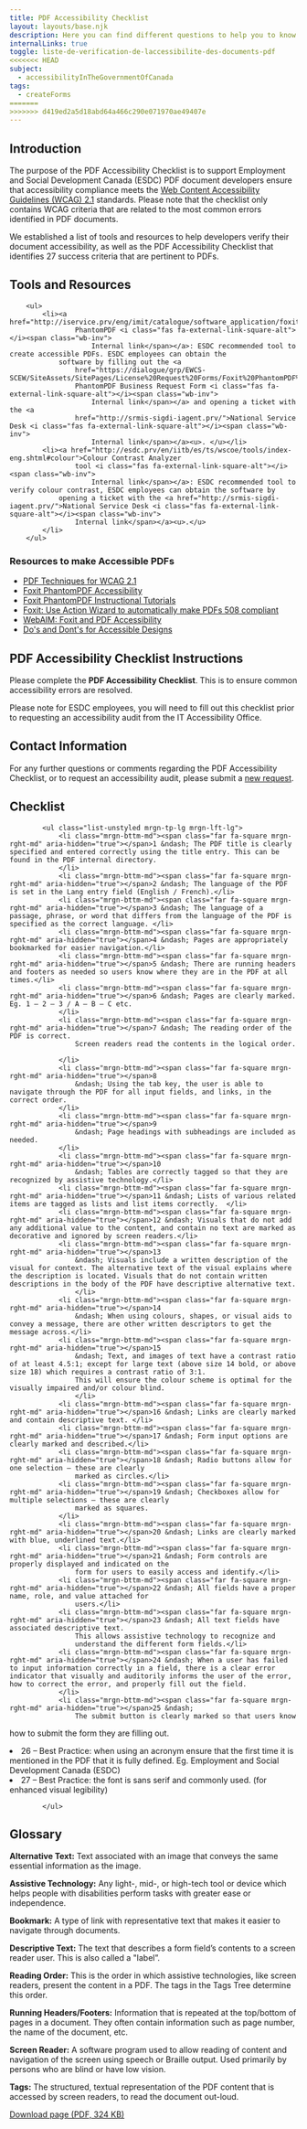 ```yaml
---
title: PDF Accessibility Checklist
layout: layouts/base.njk
description: Here you can find different questions to help you to know if your pdf document is accessible or not.
internalLinks: true
toggle: liste-de-verification-de-laccessibilite-des-documents-pdf
<<<<<<< HEAD
subject:
  - accessibilityInTheGovernmentOfCanada
tags:
  - createForms
=======
>>>>>>> d419ed2a5d18abd64a466c290e071970ae49407e
---
```


## Introduction

The purpose of the PDF Accessibility Checklist is to support Employment and Social Development Canada (ESDC) PDF document developers ensure that accessibility compliance meets the [Web Content Accessibility Guidelines (WCAG) 2.1](http://www.w3.org/WAI/WCAG21/quickref/) standards. Please note that the checklist only contains WCAG criteria that are related to the most common errors identified in PDF documents.

We established a list of tools and resources to help developers verify their document accessibility, as well as the PDF Accessibility Checklist that identifies 27 success criteria that are pertinent to PDFs.

## Tools and Resources

        <ul>
            <li><a href="http://iservice.prv/eng/imit/catalogue/software_application/foxit_phantomPDF_business.shtml">Foxit
                    PhantomPDF <i class="fas fa-external-link-square-alt"></i><span class="wb-inv">
                        Internal link</span></a>: ESDC recommended tool to create accessible PDFs. ESDC employees can obtain the
                software by filling out the <a
                    href="https://dialogue/grp/EWCS-SCEW/SiteAssets/SitePages/License%20Request%20Forms/Foxit%20PhantomPDF%20Business%20Request%20form.docx">Foxit
                    PhantomPDF Business Request Form <i class="fas fa-external-link-square-alt"></i><span class="wb-inv">
                        Internal link</span></a> and opening a ticket with the <a
                    href="http://srmis-sigdi-iagent.prv/">National Service Desk <i class="fas fa-external-link-square-alt"></i><span class="wb-inv">
                        Internal link</span></a><u>. </u></li>
            <li><a href="http://esdc.prv/en/iitb/es/ts/wscoe/tools/index-eng.shtml#colour">Colour Contrast Analyzer
                    tool <i class="fas fa-external-link-square-alt"></i><span class="wb-inv">
                        Internal link</span></a>: ESDC recommended tool to verify colour contrast, ESDC employees can obtain the software by
                opening a ticket with the <a href="http://srmis-sigdi-iagent.prv/">National Service Desk <i class="fas fa-external-link-square-alt"></i><span class="wb-inv">
                    Internal link</span></a><u>.</u>
            </li>
        </ul>

### Resources to make Accessible PDFs

- [PDF Techniques for WCAG 2.1](http://www.w3.org/WAI/WCAG21/Techniques/#pdf)
- [Foxit PhantomPDF Accessibility](https://www.foxitsoftware.com/solution/accessibility/)
- [Foxit PhantomPDF Instructional Tutorials](https://www.foxitsoftware.com/support/tutorial/?from=foxit%20phantompdf_business&utm_source=client-app)
- [Foxit: Use Action Wizard to automatically make PDFs 508 compliant](https://www.foxitsoftware.com/blog/use-action-wizard-to-automatically-make-pdfs-508-compliant/)
- [WebAIM: Foxit and PDF Accessibility](https://webaim.org/techniques/foxit/)
- [Do's and Dont's for Accessible Designs](../en/index.html)

## PDF Accessibility Checklist Instructions

Please complete the **PDF Accessibility Checklist**. This is to ensure common accessibility errors are resolved.

Please note for ESDC employees, you will need to fill out this checklist prior to requesting an accessibility audit from the IT Accessibility Office.

## Contact Information

For any further questions or comments regarding the PDF Accessibility Checklist, or to request an accessibility audit, please submit a [new request](https://a11yrmt.ca/newrequest-en.php).

## Checklist

            <ul class="list-unstyled mrgn-tp-lg mrgn-lft-lg">
                <li class="mrgn-bttm-md"><span class="far fa-square mrgn-rght-md" aria-hidden="true"></span>1 &ndash; The PDF title is clearly specified and entered correctly using the title entry. This can be found in the PDF internal directory.
                </li>
                <li class="mrgn-bttm-md"><span class="far fa-square mrgn-rght-md" aria-hidden="true"></span>2 &ndash; The language of the PDF is set in the Lang entry field (English / French).</li>
                <li class="mrgn-bttm-md"><span class="far fa-square mrgn-rght-md" aria-hidden="true"></span>3 &ndash; The language of a passage, phrase, or word that differs from the language of the PDF is specified as the correct language. </li>
                <li class="mrgn-bttm-md"><span class="far fa-square mrgn-rght-md" aria-hidden="true"></span>4 &ndash; Pages are appropriately bookmarked for easier navigation.</li>
                <li class="mrgn-bttm-md"><span class="far fa-square mrgn-rght-md" aria-hidden="true"></span>5 &ndash; There are running headers and footers as needed so users know where they are in the PDF at all times.</li>
                <li class="mrgn-bttm-md"><span class="far fa-square mrgn-rght-md" aria-hidden="true"></span>6 &ndash; Pages are clearly marked. Eg. 1 – 2 – 3 / A – B – C etc.
                </li>
                <li class="mrgn-bttm-md"><span class="far fa-square mrgn-rght-md" aria-hidden="true"></span>7 &ndash; The reading order of the PDF is correct.
                    Screen readers read the contents in the logical order.

                </li>
                <li class="mrgn-bttm-md"><span class="far fa-square mrgn-rght-md" aria-hidden="true"></span>8
                    &ndash; Using the tab key, the user is able to navigate through the PDF for all input fields, and links, in the correct order.
                </li>
                <li class="mrgn-bttm-md"><span class="far fa-square mrgn-rght-md" aria-hidden="true"></span>9
                    &ndash; Page headings with subheadings are included as needed.
                </li>
                <li class="mrgn-bttm-md"><span class="far fa-square mrgn-rght-md" aria-hidden="true"></span>10
                    &ndash; Tables are correctly tagged so that they are recognized by assistive technology.</li>
                <li class="mrgn-bttm-md"><span class="far fa-square mrgn-rght-md" aria-hidden="true"></span>11 &ndash; Lists of various related items are tagged as lists and list items correctly.  </li>
                <li class="mrgn-bttm-md"><span class="far fa-square mrgn-rght-md" aria-hidden="true"></span>12 &ndash; Visuals that do not add any additional value to the content, and contain no text are marked as decorative and ignored by screen readers.</li>
                <li class="mrgn-bttm-md"><span class="far fa-square mrgn-rght-md" aria-hidden="true"></span>13
                    &ndash; Visuals include a written description of the visual for context. The alternative text of the visual explains where the description is located. Visuals that do not contain written descriptions in the body of the PDF have descriptive alternative text.
                    </li>
                <li class="mrgn-bttm-md"><span class="far fa-square mrgn-rght-md" aria-hidden="true"></span>14
                    &ndash; When using colours, shapes, or visual aids to convey a message, there are other written descriptors to get the message across.</li>
                <li class="mrgn-bttm-md"><span class="far fa-square mrgn-rght-md" aria-hidden="true"></span>15
                    &ndash; Text, and images of text have a contrast ratio of at least 4.5:1; except for large text (above size 14 bold, or above size 18) which requires a contrast ratio of 3:1.
                    This will ensure the colour scheme is optimal for the visually impaired and/or colour blind.
                    </li>
                <li class="mrgn-bttm-md"><span class="far fa-square mrgn-rght-md" aria-hidden="true"></span>16 &ndash; Links are clearly marked and contain descriptive text. </li>
                <li class="mrgn-bttm-md"><span class="far fa-square mrgn-rght-md" aria-hidden="true"></span>17 &ndash; Form input options are clearly marked and described.</li>
                <li class="mrgn-bttm-md"><span class="far fa-square mrgn-rght-md" aria-hidden="true"></span>18 &ndash; Radio buttons allow for one selection – these are clearly
                    marked as circles.</li>
                <li class="mrgn-bttm-md"><span class="far fa-square mrgn-rght-md" aria-hidden="true"></span>19 &ndash; Checkboxes allow for multiple selections – these are clearly
                    marked as squares.
                </li>
                <li class="mrgn-bttm-md"><span class="far fa-square mrgn-rght-md" aria-hidden="true"></span>20 &ndash; Links are clearly marked with blue, underlined text.</li>
                <li class="mrgn-bttm-md"><span class="far fa-square mrgn-rght-md" aria-hidden="true"></span>21 &ndash; Form controls are properly displayed and indicated on the
                    form for users to easily access and identify.</li>
                <li class="mrgn-bttm-md"><span class="far fa-square mrgn-rght-md" aria-hidden="true"></span>22 &ndash; All fields have a proper name, role, and value attached for
                    users.</li>
                <li class="mrgn-bttm-md"><span class="far fa-square mrgn-rght-md" aria-hidden="true"></span>23 &ndash; All text fields have associated descriptive text.
                    This allows assistive technology to recognize and
                    understand the different form fields.</li>
                <li class="mrgn-bttm-md"><span class="far fa-square mrgn-rght-md" aria-hidden="true"></span>24 &ndash; When a user has failed to input information correctly in a field, there is a clear error indicator that visually and auditorily informs the user of the error, how to correct the error, and properly fill out the field.
                </li>
                <li class="mrgn-bttm-md"><span class="far fa-square mrgn-rght-md" aria-hidden="true"></span>25 &ndash;
                    The submit button is clearly marked so that users know

how to submit the form they are filling out.</li>

<li class="mrgn-bttm-md"><span class="far fa-square mrgn-rght-md" aria-hidden="true"></span>26 &ndash; Best Practice: when using an acronym ensure that the first
time it is mentioned in the PDF that it is fully defined.
Eg. Employment and Social Development Canada (ESDC)
</li>
<li class="mrgn-bttm-md"><span class="far fa-square mrgn-rght-md" aria-hidden="true"></span>27 &ndash; Best Practice: the font is sans serif and commonly used.
(for enhanced visual legibility)

            </ul>

## Glossary

**Alternative Text:** Text associated with an image that conveys the same essential information as the image.

**Assistive Technology:** Any light-, mid-, or high-tech tool or device which helps people with disabilities perform tasks with greater ease or independence.

**Bookmark:** A type of link with representative text that makes it easier to navigate through documents.

**Descriptive Text:** The text that describes a form field’s contents to a screen reader user. This is also called a "label”.

**Reading Order:** This is the order in which assistive technologies, like screen readers, present the content in a PDF. The tags in the Tags Tree determine this order.

**Running Headers/Footers:** Information that is repeated at the top/bottom of pages in a document. They often contain information such as page number, the name of the document, etc.

**Screen Reader:** A software program used to allow reading of content and navigation of the screen using speech or Braille output. Used primarily by persons who are blind or have low vision.

**Tags:** The structured, textual representation of the PDF content that is accessed by screen readers, to read the document out-loud.

<p><a class="btn btn-primary" href="../../../docs/PDF_Accessibility_Checklist.pdf" role="button">Download page (PDF, 324 KB)</a></p>
